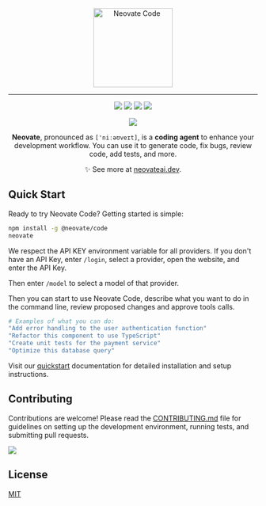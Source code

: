 <div align="center">
<img src="https://mdn.alipayobjects.com/huamei_9rin5s/afts/img/UdphTJIBImUAAAAAQKAAAAgADiB8AQFr/original" alt="Neovate Code" width="160" />

---

[![](https://badgen.net/npm/v/@neovate/code)](https://www.npmjs.com/package/@neovate/code)
[![](https://badgen.net/npm/dm/@neovate/code)](https://www.npmjs.com/package/@neovate/code)
[![](https://github.com/neovateai/neovate-code/actions/workflows/test.yml/badge.svg)](https://github.com/neovateai/neovate-code/actions/workflows/test.yml)
[![](https://badgen.net/npm/license/@neovate/code)](https://www.npmjs.com/package/@neovate/code)

![](https://mdn.alipayobjects.com/huamei_9rin5s/afts/img/6KdpRbD5RBEAAAAAWSAAAAgADiB8AQFr/original)

**Neovate**, pronounced as `['niːəʊveɪt]`, is a **coding agent** to enhance your development workflow. You can use it to generate code, fix bugs, review code, add tests, and more.

✨ See more at [neovateai.dev](https://neovateai.dev).

</div>

## Quick Start

Ready to try Neovate Code? Getting started is simple:

```bash
npm install -g @neovate/code
neovate
```

We respect the API KEY environment variable for all providers. If you don't have an API Key, enter `/login`, select a provider, open the website, and enter the API Key.

Then enter `/model` to select a model of that provider.

Then you can start to use Neovate Code, describe what you want to do in the command line, review proposed changes and approve tools calls.

```bash
# Examples of what you can do:
"Add error handling to the user authentication function"
"Refactor this component to use TypeScript"
"Create unit tests for the payment service"
"Optimize this database query"
```

Visit our [quickstart](https://neovateai.dev/en/docs/quickstart) documentation for detailed installation and setup instructions.

## Contributing

Contributions are welcome! Please read the [CONTRIBUTING.md](./CONTRIBUTING.md) file for guidelines on setting up the development environment, running tests, and submitting pull requests.

[![](https://www.openomy.com/svg?repo=neovateai/neovate-code&chart=bubble&latestMonth=3)](https://www.openomy.com/github/neovateai/neovate-code)

## License

[MIT](./LICENSE)
